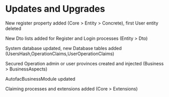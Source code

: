 <h1>Updates and Upgrades</h1>
<p>New register property added (Core > Entity > Concrete), first User entity deleted</p>
<p>New Dto lists added for Register and Login processes (Entity > Dto)</p>
<p>System database updated, new Database tables added (UsersHash,OperationClaims,UserOperationClaims)</p>
<p>Secured Operation admin or user provinces created and injected (Business > BusinessAspects)</p>
<p>AutofacBusinessModule updated</p>
<p>Claiming processes and extensions added (Core > Extensions)</p>
